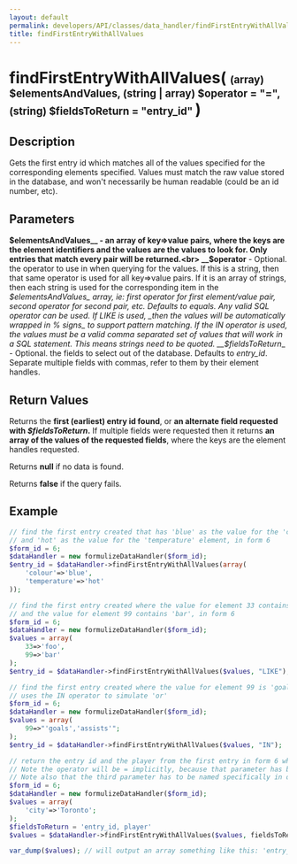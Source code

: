 ```yaml
---
layout: default
permalink: developers/API/classes/data_handler/findFirstEntryWithAllValues/
title: findFirstEntryWithAllValues
---
```


# findFirstEntryWithAllValues( <span style='font-size: 14pt;'>(array) $elementsAndValues, (string | array) $operator = "=", (string) $fieldsToReturn = "entry_id" </span> )

## Description

Gets the first entry id which matches all of the values specified for the corresponding elements specified. Values must match the raw value stored in the database, and won't necessarily be human readable (could be an id number, etc).

## Parameters

__$elementsAndValues__ - an array of key=>value pairs, where the keys are the element identifiers and the values are the values to look for. Only entries that match every pair will be returned.<br>
__$operator__ - Optional. the operator to use in when querying for the values. If this is a string, then that same operator is used for all key=>value pairs. If it is an array of strings, then each string is used for the corresponding item in the _$elementsAndValues_ array, ie: first operator for first element/value pair, second operator for second pair, etc. Defaults to equals. Any valid SQL operator can be used. If LIKE is used, _then the values will be automatically wrapped in % signs_ to support pattern matching. If the IN operator is used, the values must be a valid comma separated set of values that will work in a SQL statement. This means strings need to be quoted.
__$fieldsToReturn__ - Optional. the fields to select out of the database. Defaults to _entry_id_. Separate multiple fields with commas, refer to them by their element handles.

## Return Values

Returns the __first (earliest) entry id found__, or __an alternate field requested with _$fieldsToReturn_.__ If multiple fields were requested then it returns __an array of the values of the requested fields__, where the keys are the element handles requested.

Returns __null__ if no data is found.

Returns __false__ if the query fails.

## Example

~~~php
// find the first entry created that has 'blue' as the value for the 'colour' element,
// and 'hot' as the value for the 'temperature' element, in form 6
$form_id = 6;
$dataHandler = new formulizeDataHandler($form_id);
$entry_id = $dataHandler->findFirstEntryWithAllValues(array(
    'colour'=>'blue',
    'temperature'=>'hot'
));
~~~

~~~php
// find the first entry created where the value for element 33 contains 'foo'
// and the value for element 99 contains 'bar', in form 6
$form_id = 6;
$dataHandler = new formulizeDataHandler($form_id);
$values = array(
    33=>'foo',
    99=>'bar'
);
$entry_id = $dataHandler->findFirstEntryWithAllValues($values, "LIKE");
~~~

~~~php
// find the first entry created where the value for element 99 is 'goals' or 'assists'
// uses the IN operator to simulate 'or'
$form_id = 6;
$dataHandler = new formulizeDataHandler($form_id);
$values = array(
    99=>"'goals','assists'";
);
$entry_id = $dataHandler->findFirstEntryWithAllValues($values, "IN");
~~~

~~~php
// return the entry id and the player from the first entry in form 6 where the city is Toronto
// Note the operator will be = implicitly, because that parameter has been skipped when the method is called
// Note also that the third parameter has to be named specifically in order to skip the operator parameter
$form_id = 6;
$dataHandler = new formulizeDataHandler($form_id);
$values = array(
    'city'=>'Toronto';
);
$fieldsToReturn = 'entry_id, player'
$values = $dataHandler->findFirstEntryWithAllValues($values, fieldsToReturn: $fieldsToReturn);

var_dump($values); // will output an array something like this: 'entry_id'=>125, 'player'=>'Timashov'
~~~
